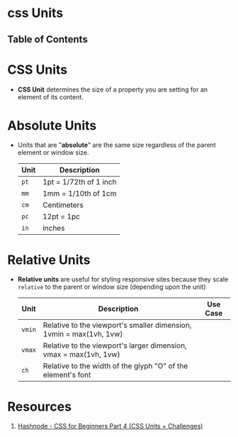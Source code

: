 # css Units

## Table of Contents

# CSS Units

- **CSS Unit** determines the size of a property you are setting for an element of its content.

# Absolute Units

- Units that are "**absolute**" are the same size regardless of the parent element or window size.

  | Unit | Description            |
  | ---- | ---------------------- |
  | `pt` | 1pt = 1/72th of 1 inch |
  | `mm` | 1mm = 1/10th of 1cm    |
  | `cm` | Centimeters            |
  | `pc` | 12pt = 1pc             |
  | `in` | inches                 |

# Relative Units

- **Relative units** are useful for styling responsive sites because they scale `relative` to the parent or window size (depending upon the unit)

  | Unit   | Description                                                         | Use Case |
  | ------ | ------------------------------------------------------------------- | -------- |
  | `vmin` | Relative to the viewport's smaller dimension, 1vmin = max(1vh, 1vw) |
  | `vmax` | Relative to the viewport's larger dimension, vmax = max(1vh, 1vw)   |
  | `ch`   | Relative to the width of the glyph "O" of the element's font        |

# Resources

1. [Hashnode - CSS for Beginners Part 4 (CSS Units + Challenges)](https://blog.amenas.me/css-for-beginners-part-4-css-units-challenges)
